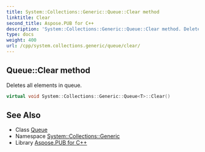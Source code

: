 ```yaml
---
title: System::Collections::Generic::Queue::Clear method
linktitle: Clear
second_title: Aspose.PUB for C++
description: 'System::Collections::Generic::Queue::Clear method. Deletes all elements in queue in C++.'
type: docs
weight: 400
url: /cpp/system.collections.generic/queue/clear/
---
```

## Queue::Clear method


Deletes all elements in queue.

```cpp
virtual void System::Collections::Generic::Queue<T>::Clear()
```

## See Also

* Class [Queue](../)
* Namespace [System::Collections::Generic](../../)
* Library [Aspose.PUB for C++](../../../)
